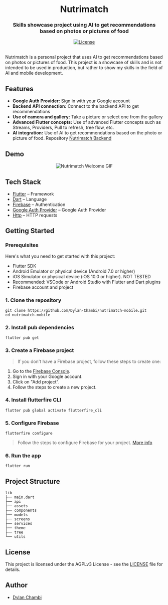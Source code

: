 <div align="center">
  <h1 align="center">Nutrimatch</h1>
  <h3>Skills showcase project using AI to get recommendations based on photos or pictures of food</h3>
</div>

<div align="center">
  <a href="https://github.com/Dylan-Chambi/nutrimatch-mobile/blob/main/LICENSE"><img alt="License" src="https://img.shields.io/badge/license-AGPLv3-purple"></a>
</div>

<br/>

Nutrimatch is a personal project that uses AI to get recommendations based on photos or pictures of food. This project is a showcase of skills and is not intended to be used in production, but rather to show my skills in the field of AI and mobile development.

## Features

- **Google Auth Provider:** Sign in with your Google account
- **Backend API connection:** Connect to the backend API to get recommendations
- **Use of camera and gallery:** Take a picture or select one from the gallery
- **Advanced Flutter concepts:** Use of advanced Flutter concepts such as Streams, Providers, Pull to refresh, tree flow, etc.
- **AI integration:** Use of AI to get recommendations based on the photo or picture of food. Repository [Nutrimatch Backend](https://github.com/Dylan-Chambi/nutrimatch-backend)

## Demo

<p align="center">
<img src="./assets/nutrimatch_demo.gif" alt="Nutrimatch Welcome GIF">
</p>

## Tech Stack

- [Flutter](https://flutter.dev/) – Framework
- [Dart](https://dart.dev/) – Language
- [Firebase](https://firebase.google.com/) – Authentication
- [Google Auth Provider](https://pub.dev/packages/google_sign_in) – Google Auth Provider
- [Http](https://pub.dev/packages/http) – HTTP requests

## Getting Started

### Prerequisites

Here's what you need to get started with this project:

- Flutter SDK
- Android Emulator or physical device (Android 7.0 or higher)
- iOS Simulator or physical device (iOS 10.0 or higher). NOT TESTED
- Recommended: VSCode or Android Studio with Flutter and Dart plugins
- Firebase account and project

### 1. Clone the repository

```shell
git clone https://github.com/Dylan-Chambi/nutrimatch-mobile.git
cd nutrimatch-mobile
```

### 2. Install pub dependencies

```shell
flutter pub get
```

### 3. Create a Firebase project

> If you don't have a Firebase project, follow these steps to create one:

1. Go to the [Firebase Console](https://console.firebase.google.com/).
2. Sign in with your Google account.
3. Click on "Add project".
4. Follow the steps to create a new project.

### 4. Install flutterfire CLI

```shell
flutter pub global activate flutterfire_cli
```

### 5. Configure Firebase

```shell
flutterfire configure
```

> Follow the steps to configure Firebase for your project.
> [More info](https://firebase.flutter.dev/docs/overview/)

### 6. Run the app

```shell
flutter run
```

## Project Structure

```
lib
├── main.dart
├── api
├── assets
├── components
├── models
├── screens
├── services
├── theme
├── tree
└── utils
```

## License

This project is licensed under the AGPLv3 License - see the [LICENSE](LICENSE) file for details.

## Author

- [Dylan Chambi](https://github.com/Dylan-Chambi)
